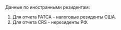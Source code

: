 Данные по иностранными резидентам:  
1. Для отчета FATCA - налоговые резиденты США.  
2. Для отчета CRS - нерезиденты РФ.
